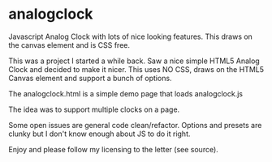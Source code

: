 # analogclock
Javascript Analog Clock with lots of nice looking features. This draws on the canvas element and is CSS free.

This was a project I started a while back. Saw a nice simple HTML5 Analog Clock and decided to make it nicer.
This uses NO CSS, draws on the HTML5 Canvas element and support a bunch of options.

The analogclock.html is a simple demo page that loads analogclock.js

The idea was to support multiple clocks on a page. 

Some open issues are general code clean/refactor. Options and presets are clunky but I don't know enough about JS to do it right.

Enjoy and please follow my licensing to the letter (see source).

